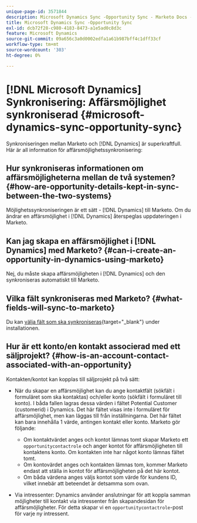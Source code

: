 ```yaml
---
unique-page-id: 3571844
description: Microsoft Dynamics Sync -Opportunity Sync - Marketo Docs - Produktdokumentation
title: Microsoft Dynamics Sync -Opportunity Sync
exl-id: dcb72f28-c980-4183-8473-a1e5ad0c8d3c
feature: Microsoft Dynamics
source-git-commit: 09a656c3a0d0002edfa1a61b987bff4c1dff33cf
workflow-type: tm+mt
source-wordcount: '303'
ht-degree: 0%

---
```


# [!DNL Microsoft Dynamics] Synkronisering: Affärsmöjlighet synkroniserad {#microsoft-dynamics-sync-opportunity-sync}

Synkroniseringen mellan Marketo och [!DNL Dynamics] är superkraftfull. Här är all information för affärsmöjlighetssynkronisering:

## Hur synkroniseras informationen om affärsmöjligheterna mellan de två systemen? {#how-are-opportunity-details-kept-in-sync-between-the-two-systems}

Möjlighetssynkroniseringen är ett sätt - [!DNL Dynamics] till Marketo. Om du ändrar en affärsmöjlighet i [!DNL Dynamics] återspeglas uppdateringen i Marketo.

## Kan jag skapa en affärsmöjlighet i [!DNL Dynamics] med Marketo? {#can-i-create-an-opportunity-in-dynamics-using-marketo}

Nej, du måste skapa affärsmöjligheten i [!DNL Dynamics] och den synkroniseras automatiskt till Marketo.

## Vilka fält synkroniseras med Marketo? {#what-fields-will-sync-to-marketo}

Du kan [välja fält som ska synkroniseras](/help/marketo/product-docs/crm-sync/microsoft-dynamics-sync/sync-setup/microsoft-dynamics-365-with-ropc-connection/step-4-of-4-connect.md#select-fields-to-sync){target="_blank"} under installationen.

## Hur är ett konto/en kontakt associerad med ett säljprojekt? {#how-is-an-account-contact-associated-with-an-opportunity}

Kontakten/kontot kan kopplas till säljprojekt på två sätt:

* När du skapar en affärsmöjlighet kan du ange kontaktfält (sökfält i formuläret som ska kontaktas) och/eller konto (sökfält i formuläret till konto). I båda fallen lagras dessa värden i fältet Potential Customer (customerid) i Dynamics. Det här fältet visas inte i formuläret för affärsmöjlighet, men kan läggas till från inställningarna. Det här fältet kan bara innehålla 1 värde, antingen kontakt eller konto. Marketo gör följande:

   * Om kontaktvärdet anges och kontot lämnas tomt skapar Marketo ett `opportunitycontactrole` och anger kontot för affärsmöjligheten till kontaktens konto. Om kontakten inte har något konto lämnas fältet tomt.
   * Om kontovärdet anges och kontakten lämnas tom, kommer Marketo endast att ställa in kontot för affärsmöjligheten på det här kontot.
   * Om båda värdena anges väljs kontot som värde för kundens ID, vilket innebär att beteendet är detsamma som ovan.

* Via intressenter: Dynamics använder anslutningar för att koppla samman möjligheter till kontakt via intressenter från skapandesidan för affärsmöjligheter. För detta skapar vi en `opportunitycontactrole`-post för varje ny intressent.
